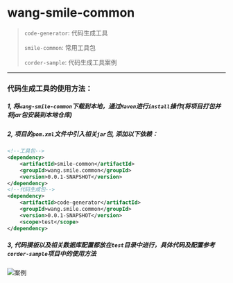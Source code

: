 # wang-smile-common
> `code-generator`: 代码生成工具
> 
> `smile-common`: 常用工具包
>
> `corder-sample`: 代码生成工具案例

------

### 代码生成工具的使用方法：
##### 1, 将`wang-smile-common`下载到本地，通过`Maven`进行`install`操作(将项目打包并将jar包安装到本地仓库)
##### 2, 项目的`pom.xml`文件中引入相关`jar`包, 添加以下依赖：
```xml
<!--工具包-->
<dependency>
    <artifactId>smile-common</artifactId>
    <groupId>wang.smile.common</groupId>
    <version>0.0.1-SNAPSHOT</version>
</dependency>
<!--代码生成包-->
<dependency>
    <artifactId>code-generator</artifactId>
    <groupId>wang.smile.common</groupId>
    <version>0.0.1-SNAPSHOT</version>
    <scope>test</scope>
</dependency>
```

##### 3, 代码摸板以及相关数据库配置都放在`test`目录中进行，具体代码及配置参考`corder-sample`项目中的使用方法

![案例](https://github.com/smilewangsy/wang-smile-common/blob/master/20180805201915.png)